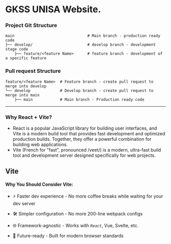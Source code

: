 # GKSS UNISA Website.

### Project Git Structure
```
main                                # Main branch - production ready code
├── develop/                        # develop branch - development stage code
    ├── feature/<feature Name>      # feature branch - development of a specific feature
```

### Pull request Structure
``` 
feature/<feature Name>  # Feature branch - create pull request to merge into develop
└── develop             # Develop branch - create pull request to merge into main
    ├── main            # Main branch - Production ready code
```

---

### Why React + Vite?
- React is a popular JavaScript library for building user interfaces, and Vite is a modern build tool that provides fast development and optimized production builds. Together, they offer a powerful combination for building web applications.
- Vite (French for "fast", pronounced /veet/) is a modern, ultra-fast build tool and development server designed specifically for web projects. 

## Vite
#### Why You Should Consider Vite:

- ⚡ Faster dev experience - No more coffee breaks while waiting for your dev server

- 🛠️ Simpler configuration - No more 200-line webpack configs

- 🌐 Framework-agnostic - Works with *`React`*, Vue, Svelte, etc.

- 🚀 Future-ready - Built for modern browser standards
